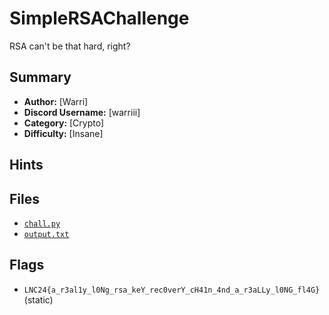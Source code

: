# SimpleRSAChallenge
RSA can't be that hard, right?

## Summary
- **Author:** [Warri]
- **Discord Username:** [warriii]
- **Category:** [Crypto]
- **Difficulty:** [Insane]

## Hints

## Files
- [`chall.py`](./dist/chall.py)
- [`output.txt`](./dist/output.txt)

## Flags
- `LNC24{a_r3al1y_l0Ng_rsa_keY_rec0verY_cH41n_4nd_a_r3aLLy_l0NG_fl4G}` (static)
